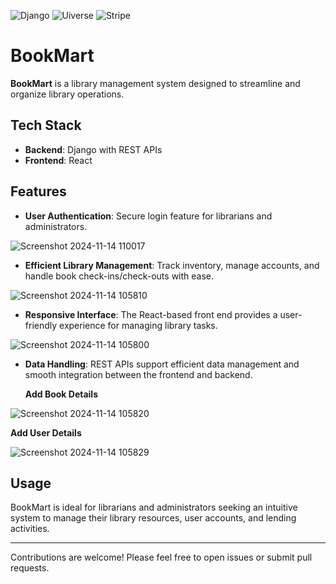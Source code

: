 ![Django](https://img.shields.io/badge/React.js-blue)
![Uiverse](https://img.shields.io/badge/RestAPI-green)
![Stripe](https://img.shields.io/badge/Django-red)


# BookMart

**BookMart** is a library management system designed to streamline and organize library operations.

## Tech Stack
- **Backend**: Django with REST APIs
- **Frontend**: React

## Features
- **User Authentication**: Secure login feature for librarians and administrators.

![Screenshot 2024-11-14 110017](https://github.com/user-attachments/assets/6dc19a2e-0379-4949-bc81-69879271c577)


- **Efficient Library Management**: Track inventory, manage accounts, and handle book check-ins/check-outs with ease.

![Screenshot 2024-11-14 105810](https://github.com/user-attachments/assets/1a2de1d4-7ad5-47eb-853a-26aa2f06a564)


- **Responsive Interface**: The React-based front end provides a user-friendly experience for managing library tasks.

![Screenshot 2024-11-14 105800](https://github.com/user-attachments/assets/8b945053-bd9d-4f9a-a219-e8205a4ee6df)


- **Data Handling**: REST APIs support efficient data management and smooth integration between the frontend and backend.

  **Add Book Details**


![Screenshot 2024-11-14 105820](https://github.com/user-attachments/assets/b9cb3b24-a780-4533-b0be-d4c18c34bc65)

  **Add User Details**

![Screenshot 2024-11-14 105829](https://github.com/user-attachments/assets/53e591b8-cda6-4f48-ad82-b14ee3a00531)


## Usage
BookMart is ideal for librarians and administrators seeking an intuitive system to manage their library resources, user accounts, and lending activities. 

---

Contributions are welcome! Please feel free to open issues or submit pull requests.
